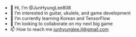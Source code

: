 - 👋 Hi, I’m @JunHyungLee808
- 👀 I’m interested in guitar, ukulele, and game development
- 🌱 I’m currently learning Korean and TensorFlow
- 💞️ I’m looking to collaborate on my next big game
- 📫 How to reach me junhyunglee.jl@gmail.com

<!---
JunHyungLee808/JunHyungLee808 is a ✨ special ✨ repository because its `README.md` (this file) appears on your GitHub profile.
You can click the Preview link to take a look at your changes.
--->

